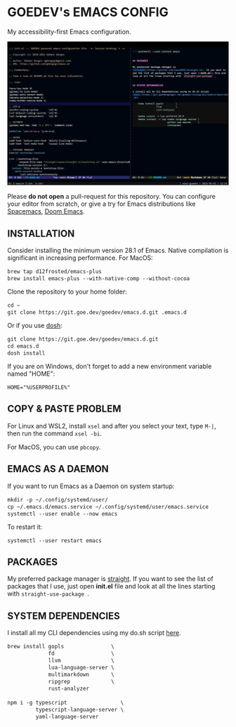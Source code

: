 # GOEDEV's EMACS CONFIG

My accessibility-first Emacs configuration.

![](data/interface.png)

Please **do not open** a pull-request for this repository. You can
configure your editor from scratch, or give a try for Emacs
distributions like [Spacemacs](https://www.spacemacs.org/), [Doom
Emacs](https://github.com/hlissner/doom-emacs).


## INSTALLATION

Consider installing the minimum version 28.1 of Emacs. Native
compilation is significant in increasing performance. For MacOS:

    brew tap d12frosted/emacs-plus
    brew install emacs-plus --with-native-comp --without-cocoa

Clone the repository to your home folder:

    cd ~
    git clone https://git.goe.dev/goedev/emacs.d.git .emacs.d

Or if you use [dosh](https://github.com/gkmngrgn/dosh/):

    git clone https://git.goe.dev/goedev/emacs.d.git
    cd emacs.d
    dosh install

If you are on Windows, don't forget to add a new environment variable
named "HOME":

    HOME="%USERPROFILE%"


## COPY & PASTE PROBLEM

For Linux and WSL2, install `xsel` and after you select your text,
type `M-|`, then run the command `xsel -bi`.

For MacOS, you can use `pbcopy`.


## EMACS AS A DAEMON

If you want to run Emacs as a Daemon on system startup:

    mkdir -p ~/.config/systemd/user/
    cp ~/.emacs.d/emacs.service ~/.config/systemd/user/emacs.service
    systemctl --user enable --now emacs

To restart it:

    systemctl --user restart emacs


## PACKAGES

My preferred package manager is
[straight](https://github.com/raxod502/straight.el). If you want to
see the list of packages that I use, just open **init.el** file and
look at all the lines starting with `straight-use-package `.


## SYSTEM DEPENDENCIES

I install all my CLI dependencies using my do.sh script [here](https://git.goe.dev/goedev/config/src/branch/main/do.sh).

    brew install gopls               \
                 fd                  \
                 llvm                \
                 lua-language-server \
                 multimarkdown       \
                 ripgrep             \
                 rust-analyzer

    npm i -g typescript                 \
             typescript-language-server \
             yaml-language-server
